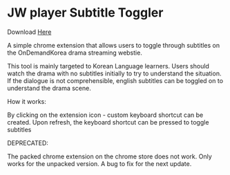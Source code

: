 # JW player Subtitle Toggler

Download [Here](https://chrome.google.com/webstore/detail/ondemand-korea-subtitle-t/pkpkndeemifdfocodpccfcpfjacdkpmb)

A simple chrome extension that allows users to toggle through subtitles on the OnDemandKorea drama streaming webstie.

This tool is mainly targeted to Korean Language learners.
Users should watch the drama with no subtitles initially to try to understand the situation. If the dialogue is not comprehensible, english subtitles can be toggled on to understand the drama scene.

How it works:

By clicking on the extension icon - custom keyboard shortcut can be created.
Upon refresh, the keyboard shortcut can be pressed to toggle subtitles

DEPRECATED:

The packed chrome extension on the chrome store does not work. Only works for the unpacked version. A bug to fix for the next update.


